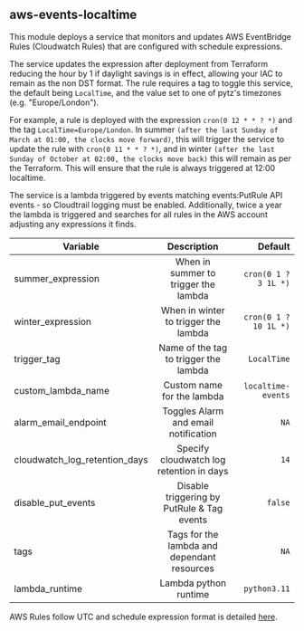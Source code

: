 ## aws-events-localtime

This module deploys a service that monitors and updates AWS EventBridge Rules (Cloudwatch Rules) that are configured with schedule expressions.

The service updates the expression after deployment from Terraform reducing the hour by 1 if daylight savings is in effect, allowing your IAC to remain as the non DST format. The rule requires a tag to toggle this service, the default being `LocalTime`, and the value set to one of pytz's timezones (e.g. "Europe/London").

For example, a rule is deployed with the expression `cron(0 12 * * ? *)` and the tag `LocalTime=Europe/London`. In summer `(after the last Sunday of March at 01:00, the clocks move forward)`, this will trigger the service to update the rule with `cron(0 11 * * ? *)`, and in winter `(after the last Sunday of October at 02:00, the clocks move back)` this will remain as per the Terraform. This will ensure that the rule is always triggered at 12:00 localtime.

The service is a lambda triggered by events matching events:PutRule API events - so Cloudtrail logging must be enabled. Additionally, twice a year the lambda is triggered and searches for all rules in the AWS account adjusting any expressions it finds.

| Variable                      | Description                                 | Default               |
| ----------------------------- |:-------------------------------------------:| ---------------------:|
| summer_expression             | When in summer to trigger the lambda        | `cron(0 1 ? 3 1L *)`  |
| winter_expression             | When in winter to trigger the lambda        | `cron(0 1 ? 10 1L *)` |
| trigger_tag                   | Name of the tag to trigger the lambda       | `LocalTime`           |
| custom_lambda_name            | Custom name for the lambda                  | `localtime-events`    |
| alarm_email_endpoint          | Toggles Alarm and email notification        | `NA`                  |
| cloudwatch_log_retention_days | Specify cloudwatch log retention in days    | `14`                  |
| disable_put_events            | Disable triggering by PutRule & Tag events  | `false`               |
| tags                          | Tags for the lambda and dependant resources | `NA`                  |
| lambda_runtime                | Lambda python runtime                       | `python3.11`          |

AWS Rules follow UTC and schedule expression format is detailed [here](https://docs.aws.amazon.com/AmazonCloudWatch/latest/events/ScheduledEvents.html).
